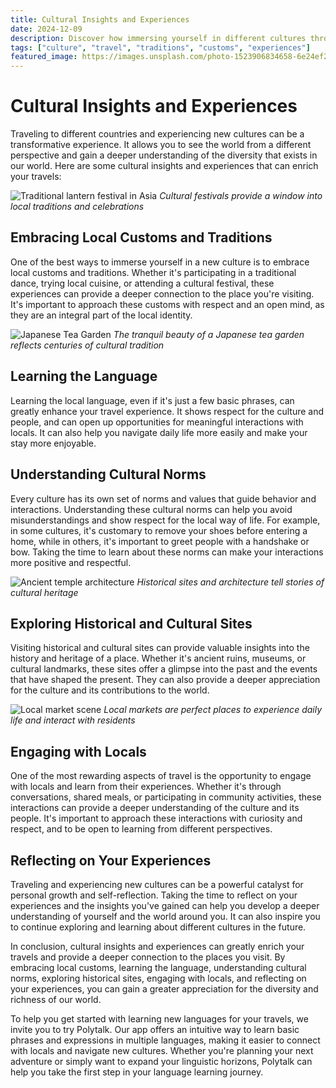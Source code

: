 ```yaml
---
title: Cultural Insights and Experiences
date: 2024-12-09
description: Discover how immersing yourself in different cultures through travel can lead to transformative experiences and deeper cultural understanding.
tags: ["culture", "travel", "traditions", "customs", "experiences"]
featured_image: https://images.unsplash.com/photo-1523906834658-6e24ef2386f9
---
```

# Cultural Insights and Experiences

Traveling to different countries and experiencing new cultures can be a transformative experience. It allows you to see the world from a different perspective and gain a deeper understanding of the diversity that exists in our world. Here are some cultural insights and experiences that can enrich your travels:

![Traditional lantern festival in Asia](https://images.unsplash.com/photo-1528164344705-47542687000d?auto=format&fit=crop&w=1024)
*Cultural festivals provide a window into local traditions and celebrations*

## Embracing Local Customs and Traditions

One of the best ways to immerse yourself in a new culture is to embrace local customs and traditions. Whether it's participating in a traditional dance, trying local cuisine, or attending a cultural festival, these experiences can provide a deeper connection to the place you're visiting. It's important to approach these customs with respect and an open mind, as they are an integral part of the local identity.

![Japanese Tea Garden](https://images.unsplash.com/photo-1512923680040-ae76121db32b?auto=format&fit=crop&w=1024)
*The tranquil beauty of a Japanese tea garden reflects centuries of cultural tradition*

## Learning the Language

Learning the local language, even if it's just a few basic phrases, can greatly enhance your travel experience. It shows respect for the culture and people, and can open up opportunities for meaningful interactions with locals. It can also help you navigate daily life more easily and make your stay more enjoyable.

## Understanding Cultural Norms

Every culture has its own set of norms and values that guide behavior and interactions. Understanding these cultural norms can help you avoid misunderstandings and show respect for the local way of life. For example, in some cultures, it's customary to remove your shoes before entering a home, while in others, it's important to greet people with a handshake or bow. Taking the time to learn about these norms can make your interactions more positive and respectful.

![Ancient temple architecture](https://images.unsplash.com/photo-1548013146-72479768bada?auto=format&fit=crop&w=1024)
*Historical sites and architecture tell stories of cultural heritage*

## Exploring Historical and Cultural Sites

Visiting historical and cultural sites can provide valuable insights into the history and heritage of a place. Whether it's ancient ruins, museums, or cultural landmarks, these sites offer a glimpse into the past and the events that have shaped the present. They can also provide a deeper appreciation for the culture and its contributions to the world.

![Local market scene](https://images.unsplash.com/photo-1519677100203-a0e668c92439?auto=format&fit=crop&w=1024)
*Local markets are perfect places to experience daily life and interact with residents*

## Engaging with Locals

One of the most rewarding aspects of travel is the opportunity to engage with locals and learn from their experiences. Whether it's through conversations, shared meals, or participating in community activities, these interactions can provide a deeper understanding of the culture and its people. It's important to approach these interactions with curiosity and respect, and to be open to learning from different perspectives.

## Reflecting on Your Experiences

Traveling and experiencing new cultures can be a powerful catalyst for personal growth and self-reflection. Taking the time to reflect on your experiences and the insights you've gained can help you develop a deeper understanding of yourself and the world around you. It can also inspire you to continue exploring and learning about different cultures in the future.

In conclusion, cultural insights and experiences can greatly enrich your travels and provide a deeper connection to the places you visit. By embracing local customs, learning the language, understanding cultural norms, exploring historical sites, engaging with locals, and reflecting on your experiences, you can gain a greater appreciation for the diversity and richness of our world.

To help you get started with learning new languages for your travels, we invite you to try Polytalk. Our app offers an intuitive way to learn basic phrases and expressions in multiple languages, making it easier to connect with locals and navigate new cultures. Whether you're planning your next adventure or simply want to expand your linguistic horizons, Polytalk can help you take the first step in your language learning journey.

